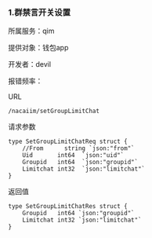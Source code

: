 ### **1.群禁言开关设置**

所属服务：qim

提供对象：钱包app

开发者：devil

报错频率：

URL

```
/nacaiim/setGroupLimitChat
```

请求参数

    type SetGroupLimitChatReq struct {
    	//From      string `json:"from"`
    	Uid       int64  `json:"uid"`
    	Groupid   int64  `json:"groupid"`
    	Limitchat int32  `json:"limitchat"`
    }

返回值

    type SetGroupLimitChatRes struct {
    	Groupid   int64 `json:"groupid"`
    	Limitchat int32 `json:"limitchat"`
    }



